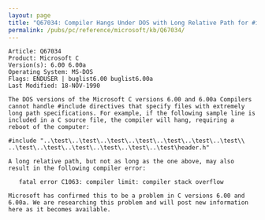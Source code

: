 ```yaml
---
layout: page
title: "Q67034: Compiler Hangs Under DOS with Long Relative Path for #include"
permalink: /pubs/pc/reference/microsoft/kb/Q67034/
---
```


	Article: Q67034
	Product: Microsoft C
	Version(s): 6.00 6.00a
	Operating System: MS-DOS
	Flags: ENDUSER | buglist6.00 buglist6.00a
	Last Modified: 18-NOV-1990
	
	The DOS versions of the Microsoft C versions 6.00 and 6.00a Compilers
	cannot handle #include directives that specify files with extremely
	long path specifications. For example, if the following sample line is
	included in a C source file, the compiler will hang, requiring a
	reboot of the computer:
	
	#include "..\test\..\test\..\test\..\test\..\test\..\test\..\test\\
	..\test\..\test\..\test\..\test\..\test\..\test\header.h"
	
	A long relative path, but not as long as the one above, may also
	result in the following compiler error:
	
	   fatal error C1063: compiler limit: compiler stack overflow
	
	Microsoft has confirmed this to be a problem in C versions 6.00 and
	6.00a. We are researching this problem and will post new information
	here as it becomes available.
